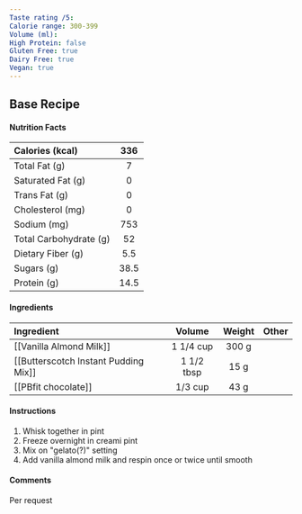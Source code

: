 ```yaml
---
Taste rating /5: 
Calorie range: 300-399
Volume (ml): 
High Protein: false
Gluten Free: true
Dairy Free: true
Vegan: true
---
```

## Base Recipe
#### Nutrition Facts
| Calories (kcal) | 336 |
| :-- | :--: |
| Total Fat (g) | 7 |
| Saturated Fat (g) | 0 |
| Trans Fat (g) | 0 |
| Cholesterol (mg) | 0 |
| Sodium (mg) | 753 |
| Total Carbohydrate (g) | 52 |
| Dietary Fiber (g) | 5.5 |
| Sugars (g) | 38.5 |
| Protein (g) | 14.5 |
#### Ingredients
| Ingredient | Volume | Weight | Other |
| :-- | :--: | :--: | :--: |
| [[Vanilla Almond Milk]] | 1 1/4 cup | 300 g | |
| [[Butterscotch Instant Pudding Mix]] | 1 1/2 tbsp | 15 g |  |
| [[PBfit chocolate]] | 1/3 cup | 43 g | |
#### Instructions

1. Whisk together in pint
2. Freeze overnight in creami pint
3. Mix on "gelato(?)" setting
4. Add vanilla almond milk and respin once or twice until smooth

#### Comments

Per request